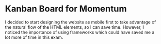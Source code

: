 # Kanban Board for Momentum

I decided to start designing the website as mobile first to take advantage of the natural
flow of the HTML elements, so I can save time. However, I noticed the importance of using
frameworks which could have saved me a lot more of time in this exam. 
